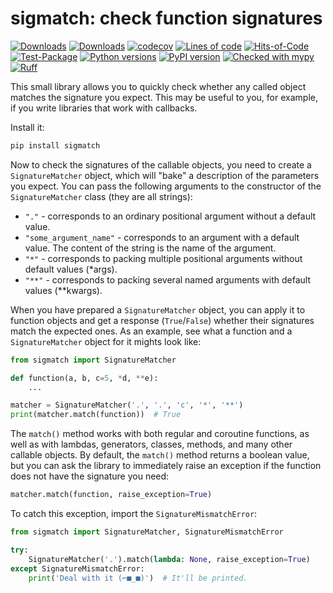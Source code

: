 # sigmatch: check function signatures

[![Downloads](https://static.pepy.tech/badge/sigmatch/month)](https://pepy.tech/project/sigmatch)
[![Downloads](https://static.pepy.tech/badge/sigmatch)](https://pepy.tech/project/sigmatch)
[![codecov](https://codecov.io/gh/pomponchik/sigmatch/graph/badge.svg?token=WLyJpBfzpf)](https://codecov.io/gh/pomponchik/sigmatch)
[![Lines of code](https://sloc.xyz/github/pomponchik/sigmatch/?category=code)](https://github.com/boyter/scc/)
[![Hits-of-Code](https://hitsofcode.com/github/pomponchik/sigmatch?branch=main)](https://hitsofcode.com/github/pomponchik/sigmatch/view?branch=main)
[![Test-Package](https://github.com/pomponchik/sigmatch/actions/workflows/tests_and_coverage.yml/badge.svg)](https://github.com/pomponchik/sigmatch/actions/workflows/tests_and_coverage.yml)
[![Python versions](https://img.shields.io/pypi/pyversions/sigmatch.svg)](https://pypi.python.org/pypi/sigmatch)
[![PyPI version](https://badge.fury.io/py/sigmatch.svg)](https://badge.fury.io/py/sigmatch)
[![Checked with mypy](http://www.mypy-lang.org/static/mypy_badge.svg)](http://mypy-lang.org/)
[![Ruff](https://img.shields.io/endpoint?url=https://raw.githubusercontent.com/astral-sh/ruff/main/assets/badge/v2.json)](https://github.com/astral-sh/ruff)


This small library allows you to quickly check whether any called object matches the signature you expect. This may be useful to you, for example, if you write libraries that work with callbacks.

Install it:

```bash
pip install sigmatch
```

Now to check the signatures of the callable objects, you need to create a `SignatureMatcher` object, which will "bake" a description of the parameters you expect. You can pass the following arguments to the constructor of the `SignatureMatcher` class (they are all strings):

- `"."` - corresponds to an ordinary positional argument without a default value.
- `"some_argument_name"` - corresponds to an argument with a default value. The content of the string is the name of the argument.
- `"*"` - corresponds to packing multiple positional arguments without default values (*args).
- `"**"` - corresponds to packing several named arguments with default values (**kwargs).

When you have prepared a `SignatureMatcher` object, you can apply it to function objects and get a response (`True`/`False`) whether their signatures match the expected ones. As an example, see what a function and a `SignatureMatcher` object for it mights look like:

```python
from sigmatch import SignatureMatcher

def function(a, b, c=5, *d, **e):
    ...

matcher = SignatureMatcher('.', '.', 'c', '*', '**')
print(matcher.match(function))  # True
```

The `match()` method works with both regular and coroutine functions, as well as with lambdas, generators, classes, methods, and many other callable objects. By default, the `match()` method returns a boolean value, but you can ask the library to immediately raise an exception if the function does not have the signature you need:

```python
matcher.match(function, raise_exception=True)
```

To catch this exception, import the `SignatureMismatchError`:

```python
from sigmatch import SignatureMatcher, SignatureMismatchError

try:
    SignatureMatcher('.').match(lambda: None, raise_exception=True)
except SignatureMismatchError:
    print('Deal with it (⌐■_■)')  # It'll be printed.
```
